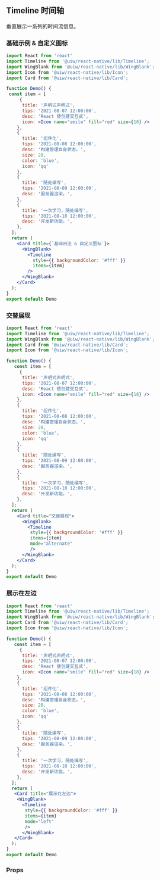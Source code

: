 Timeline 时间轴
---

垂直展示一系列的时间流信息。

### 基础示例 & 自定义图标

```jsx  mdx:preview
import React from 'react'
import Timeline from '@uiw/react-native/lib/Timeline';
import WingBlank from '@uiw/react-native/lib/WingBlank';
import Icon from '@uiw/react-native/lib/Icon';
import Card from '@uiw/react-native/lib/Card';

function Demo() {
 const item = [
     {
      title: '声明式声明式',
      tips: '2021-08-07 12:00:00',
      desc: 'React 使创建交互式',
      icon: <Icon name="smile" fill="red" size={18} />
    },
    {
      title: '组件化',
      tips: '2021-08-08 12:00:00',
      desc: '构建管理自身状态。',
      size: 20,
      color: 'blue',
      icon: 'qq'
    },
    {
      title: '随处编写',
      tips: '2021-08-09 12:00:00',
      desc: '服务器渲染。',
    },
    {
      title: '一次学习，随处编写',
      tips: '2021-08-10 12:00:00',
      desc: '开发新功能。',
    },
  ];
  return (
    <Card title={`基础用法 & 自定义图标`}>
      <WingBlank>
        <Timeline
          style={{ backgroundColor: '#fff' }}
          items={item}
        />
      </WingBlank>
    </Card>
  );
}
export default Demo
```

### 交替展现

```jsx  mdx:preview
import React from 'react'
import Timeline from '@uiw/react-native/lib/Timeline';
import WingBlank from '@uiw/react-native/lib/WingBlank';
import Card from '@uiw/react-native/lib/Card';
import Icon from '@uiw/react-native/lib/Icon';

function Demo() {
   const item = [
     {
      title: '声明式声明式',
      tips: '2021-08-07 12:00:00',
      desc: 'React 使创建交互式',
      icon: <Icon name="smile" fill="red" size={18} />
    },
    {
      title: '组件化',
      tips: '2021-08-08 12:00:00',
      desc: '构建管理自身状态。',
      size: 20,
      color: 'blue',
      icon: 'qq'
    },
    {
      title: '随处编写',
      tips: '2021-08-09 12:00:00',
      desc: '服务器渲染。',
    },
    {
      title: '一次学习，随处编写',
      tips: '2021-08-10 12:00:00',
      desc: '开发新功能。',
    },
  ];
  return (
    <Card title="交替展现">
      <WingBlank>
        <Timeline
         style={{ backgroundColor: '#fff' }}
         items={item}
         mode="alternate"
         />
      </WingBlank>
    </Card>
  );
}
export default Demo
```

### 展示在左边

```jsx  mdx:preview
import React from 'react'
import Timeline from '@uiw/react-native/lib/Timeline';
import WingBlank from '@uiw/react-native/lib/WingBlank';
import Card from '@uiw/react-native/lib/Card';
import Icon from '@uiw/react-native/lib/Icon';

function Demo() {
   const item = [
     {
      title: '声明式声明式',
      tips: '2021-08-07 12:00:00',
      desc: 'React 使创建交互式',
      icon: <Icon name="smile" fill="red" size={18} />
    },
    {
      title: '组件化',
      tips: '2021-08-08 12:00:00',
      desc: '构建管理自身状态。',
      size: 20,
      color: 'blue',
      icon: 'qq'
    },
    {
      title: '随处编写',
      tips: '2021-08-09 12:00:00',
      desc: '服务器渲染。',
    },
    {
      title: '一次学习，随处编写',
      tips: '2021-08-10 12:00:00',
      desc: '开发新功能。',
    },
  ];
  return (
   <Card title="展示在左边">
    <WingBlank>
      <Timeline
       style={{ backgroundColor: '#fff' }}
       items={item}
       mode="left"
       />
      </WingBlank>
   </Card>
  );
}
export default Demo
```

### Props

<!-- ```ts
export interface TimelineItemsProps {
  /** 标题 */
  title: string;
  /** 子标题 */
  tips?: string;
  /** 子项内容 */
  desc?: string | string[]; 
  /** 自定义图标 */
  icon?: IconsName | React.ReactElement | React.ReactNode;
  /** 自定义图标颜色 */
  color?: string;
  /** 自定义图标尺寸 */
  size?: number;
}

export interface TimelineProps extends ViewProps {
  /** 是否倒序 */
  isReverse?: boolean;
  /** 步骤条数据列表 */
  items: TimelineItemsProps[];
  /** 改变时间轴和内容的相对位置 */
  mode?: 'left' | 'alternate';
}
``` -->
